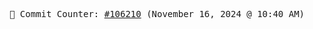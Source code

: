 <p align="center">
    <samp>
        📮 Commit Counter: <a href="https://github.com/Javascript-void0/Javascript-void0/commits/main">#106210</a> (November 16, 2024 @ 10:40 AM)
    </samp>
</p>